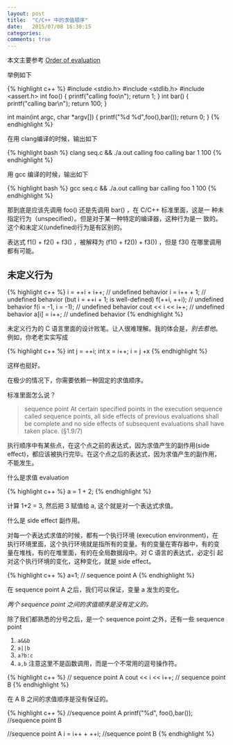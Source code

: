 ```yaml
---
layout: post
title:  "C/C++ 中的求值顺序"
date:   2015/07/08 16:30:15
categories:
comments: true
---
```


本文主要参考 [Order of evaluation](http://en.cppreference.com/w/cpp/language/eval_order)

举例如下


{% highlight c++ %}
#include <stdio.h>
#include <stdlib.h>
#include <assert.h>
int foo()
{
    printf("calling foo\n");
    return 1;
}
int bar()
{
    printf("calling bar\n");
    return 100;
}

int main(int argc, char *argv[])
{
    printf("%d %d",foo(),bar());
    return 0;
}
{% endhighlight %}

在用 clang编译的时候，输出如下


{% highlight bash %}
clang seq.c && ./a.out
calling foo
calling bar
1 100
{% endhighlight %}

用 gcc 编译的时候，输出如下


{% highlight bash %}
gcc seq.c && ./a.out
calling bar
calling foo
1 100
{% endhighlight %}

那到底是应该先调用 foo() 还是先调用 bar() ，在 C/C++ 标准里面，这是一
种未指定行为（unspecified）。但是对于某一种特定的编译器，这种行为是一
致的。这个和未定义(undefined)行为是有区别的。

表达式 f1() + f2() + f3() ，被解释为 (f1() + f2()) + f3()) ，但是 f3() 在哪里调用都有可能。

## 未定义行为


{% highlight c++ %}
i = ++i + i++; // undefined behavior
i = i++ + 1; // undefined behavior (but i = ++i + 1; is well-defined)
f(++i, ++i); // undefined behavior
f(i = -1, i = -1); // undefined behavior
cout << i << i++; // undefined behavior
a[i] = i++; // undefined behavior
{% endhighlight %}

未定义行为的 C 语言里面的设计败笔。让人很难理解。我的体会是，_别去惹他_。
例如，你老老实实写成


{% highlight c++ %}
int j = ++i;
int x = i++;
i = j +x
{% endhighlight %}

这样也挺好。

在极少的情况下，你需要依赖一种固定的求值顺序。


标准里面怎么说？


>  sequence point At certain specified points in the execution
>  sequence called sequence points, all side effects of previous
>  evaluations shall be complete and no side effects of subsequent
>  evaluations shall have taken place. (§1.9/7)


执行顺序中有某些点，在这个点之前的表达式，因为求值产生的副作用(side
effect)，都应该被执行完毕。在这个点之后的表达式，因为求值产生的副作用，
不能发生。

什么是求值 evaluation


{% highlight c++ %}
a = 1 + 2;
{% endhighlight %}

计算 1+2 = 3, 然后把 3 赋值给 a, 这个就是对一个表达式求值。

什么是 side effect 副作用。

对每一个表达式求值的时候，都有一个执行环境 (execution environment)，在
执行环境里面，这个执行环境就是指所有的变量。有的变量在寄存器中，有的变
量在堆栈，有的在堆里面，有的在全局数据段中。对 C 语言的表达式，必定引
起对这个执行环境的变化，这种变化，就是 side effect。



{% highlight c++ %}
a=1; // sequence point A
{% endhighlight %}

在 sequence point A 之后，我们可以保证，变量 a 发生的变化。

_两个 sequence point 之间的求值顺序是没有定义的。_

除了我们都熟悉的分号之后，是一个 sequence point 之外，还有一些
sequence point


1. `a&&b`
2. `a||b`
3. `a?b:c`
4. `a,b` 注意这里不是函数调用，而是一个不常用的逗号操作符。



{% highlight c++ %}
// sequence point A
cout << i << i++;
// sequence point B
{% endhighlight %}

在 A B 之间的求值顺序是没有保证的。


{% highlight c++ %}
//sequence point A
printf("%d", foo(),bar());
//sequence point B

//sequence point A
i = i++ + ++i;
//sequence point B
{% endhighlight %}
